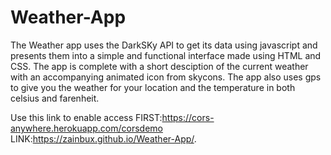 # Weather-App

The Weather app uses the DarkSKy API to get its data using javascript and presents them into a simple and functional interface made using HTML and CSS. The app is complete with a short desciption of the current weather with an accompanying animated icon from skycons. The app also uses gps to give you the weather for your location and the temperature in both celsius and farenheit.

Use this link to enable access FIRST:https://cors-anywhere.herokuapp.com/corsdemo
LINK:https://zainbux.github.io/Weather-App/.
